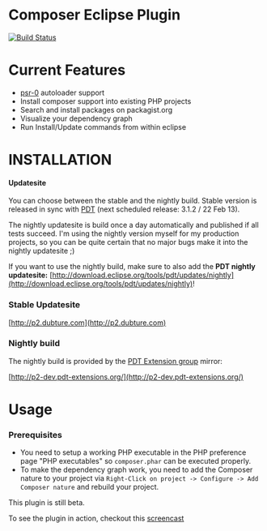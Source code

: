 Composer Eclipse Plugin
=======================

[![Build Status](https://secure.travis-ci.org/pulse00/Composer-Eclipse-Plugin.png)](http://travis-ci.org/pulse00/Composer-Eclipse-Plugin)

Current Features
================

* [psr-0](https://github.com/php-fig/fig-standards/blob/master/accepted/PSR-0.md) autoloader support
* Install composer support into existing PHP projects
* Search and install packages on packagist.org
* Visualize your dependency graph
* Run Install/Update commands from within eclipse

INSTALLATION
============

#### Updatesite

You can choose between the stable and the nightly build. Stable version is released in sync with [PDT](http://www.eclipse.org/projects/project.php?id=tools.pdt) (next scheduled release: 3.1.2 / 22 Feb 13).

The nightly updatesite is build once a day automatically and published if all tests succeed. I'm using the nightly version myself for my production projects, so you can be quite
certain that no major bugs make it into the nightly updatesite ;)

If you want to use the nightly build, make sure to also add the __PDT nightly updatesite:__ [http://download.eclipse.org/tools/pdt/updates/nightly](http://download.eclipse.org/tools/pdt/updates/nightly)!


### Stable Updatesite

[http://p2.dubture.com](http://p2.dubture.com)


### Nightly build

The nightly build is provided by the [PDT Extension group](https://github.com/pdt-eg) mirror:

[http://p2-dev.pdt-extensions.org/](http://p2-dev.pdt-extensions.org/)


Usage
=====

### Prerequisites

* You need to setup a working PHP executable in the PHP preference page "PHP executables" so `composer.phar` can be executed properly.
* To make the dependency graph work, you need to add the Composer nature to your project via `Right-Click on project -> Configure -> Add Composer nature` and rebuild
your project.


This plugin is still beta.


To see the plugin in action, checkout this [screencast](https://vimeo.com/49147387)

